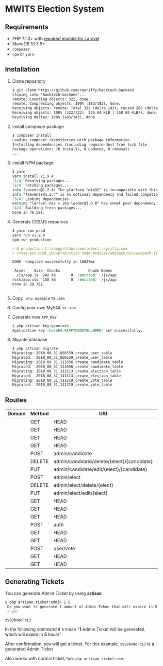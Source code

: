 MWITS Election System
=====================

Requirements
------------

- PHP 7.1.3+ with [required module for Laravel](https://laravel.com/docs/5.6#server-requirements)
- MariaDB 10.3.9+
- `composer`
- `npm` or `yarn`

Installation
------------

01. Clone repository

    ```markdown
    $ git clone https://github.com/rayriffy/hacktech-backend
    Cloning into 'hacktech-backend'...
    remote: Counting objects: 322, done.
    remote: Compressing objects: 100% (183/183), done.
    Receiving objects: remote: Total 322 (delta 143), reused 280 (delta 112), pack-reused 0
    Receiving objects: 100% (322/322), 225.04 KiB | 268.00 KiB/s, done.
    Resolving deltas: 100% (143/143), done.
    ```

02. Install composer package

    ```markdown
    $ composer install
    Loading composer repositories with package information
    Installing dependencies (including require-dev) from lock file
    Package operations: 70 installs, 0 updates, 0 removals
    ...
    ```

03. Install NPM package

    ```markdown
    $ yarn
    yarn install v1.9.4
    [1/4] Resolving packages...
    [2/4] Fetching packages...
    info fsevents@1.2.4: The platform "win32" is incompatible with this module.
    info "fsevents@1.2.4" is an optional dependency and failed compatibility check. Excluding it from installation.
    [3/4] Linking dependencies...
    warning "laravel-mix > img-loader@3.0.0" has unmet peer dependency "imagemin@^5.0.0".
    [4/4] Building fresh packages...
    Done in 76.59s.
    ```

04. Generate CSS/JS resources

    ```markdown
    $ yarn run prod
    yarn run v1.9.4
    npm run production

    > @ production C:\xampp\htdocs\mwitelect.rayriffy.com
    > cross-env NODE_ENV=production node_modules/webpack/bin/webpack.js --no-progress --hide-modules --config=node_modules/laravel-mix/setup/webpack.config.js

    DONE  Compiled successfully in 18827ms

     Asset    Size  Chunks             Chunk Names
      /js/app.js  242 kB       0  [emitted]  /js/app
    /css/app.css  158 kB       0  [emitted]  /js/app
    Done in 29.76s.
    ```.

05. Copy `.env.example` to `.env`

06. Config your own MySQL in `.env`

07. Generate new `APP_KEY`

    ```markdown
    $ php artisan key:generate
    Application key [base64:RIFFYDADDYALLHOME] set successfully.
    ```

08. Migrate database

    ```markdown
    $ php artisan migrate
    Migrating: 2018_08_31_060559_create_user_table
    Migrated:  2018_08_31_060559_create_user_table
    Migrating: 2018_08_31_111056_create_candidate_table
    Migrated:  2018_08_31_111056_create_candidate_table
    Migrating: 2018_08_31_111113_create_election_table
    Migrated:  2018_08_31_111113_create_election_table
    Migrating: 2018_08_31_111219_create_vote_table
    Migrated:  2018_08_31_111219_create_vote_table
    ```

Routes
------

| Domain | Method   | URI                                        | Name                     | Action  | Middleware               |
|--------|----------|--------------------------------------------|--------------------------|---------|--------------------------|
|        | GET|HEAD | /                                          | home                     | Closure | web                      |
|        | GET|HEAD | admin                                      | admin.home               | Closure | web,checkauth,checkadmin |
|        | GET|HEAD | admin/addcandidate/{elect}                 | admin.candidate.add.page | Closure | web,checkauth,checkadmin |
|        | GET|HEAD | admin/addelect                             | admin.elect.add.page     | Closure | web,checkauth,checkadmin |
|        | POST     | admin/candidate                            | admin.candidate.add      | Closure | web,checkauth,checkadmin |
|        | DELETE   | admin/candidate/delete/{elect}/{candidate} | admin.candidate.delete   | Closure | web,checkauth,checkadmin |
|        | PUT      | admin/candidate/edit/{elect}/{candidate}   | admin.candidate.edit.sys | Closure | web,checkauth,checkadmin |
|        | POST     | admin/elect                                | admin.elect.add          | Closure | web,checkauth,checkadmin |
|        | DELETE   | admin/elect/delete/{elect}                 | admin.elect.delete       | Closure | web,checkauth,checkadmin |
|        | PUT      | admin/elect/edit/{elect}                   | admin.elect.edit.sys     | Closure | web,checkauth,checkadmin |
|        | GET|HEAD | admin/elect/edit/{elect}                   | admin.elect.edit.page    | Closure | web,checkauth,checkadmin |
|        | GET|HEAD | admin/elect/{elect}                        | admin.elect.show         | Closure | web,checkauth,checkadmin |
|        | GET|HEAD | admin/elects                               | admin.elect.all          | Closure | web,checkauth,checkadmin |
|        | POST     | auth                                       | auth                     | Closure | web                      |
|        | GET|HEAD | logout                                     | logout                   | Closure | web                      |
|        | GET|HEAD | user/elect                                 | user.elect               | Closure | web,checkauth            |
|        | POST     | user/vote                                  | user.vote.sys            | Closure | web,checkauth            |
|        | GET|HEAD | user/vote/{elect}                          | user.vote.page           | Closure | web,checkauth            |
|        | GET|HEAD | {fallbackPlaceholder}                      |                          | Closure | web                      |

Generating Tickets
------------------

You can generate *Admin Ticket* by using **artisan**

```markdown
$ php artisan ticket:admin 1 5
 Do you want to generate 1 amount of Admin Token that will expire in 5 hours?? (yes/no) [no]:
 > yes

zVQJbv8oFcL3
```

In the following command it's mean "**1** Admin Ticket will be generated, which will *expire* in **5** hours"

After confirmation, you will get a ticket. For this example, `zVQJbv8oFcL3` is a generated Admin Ticket

Also works with normal ticket, too. `php artisan ticket:user`
